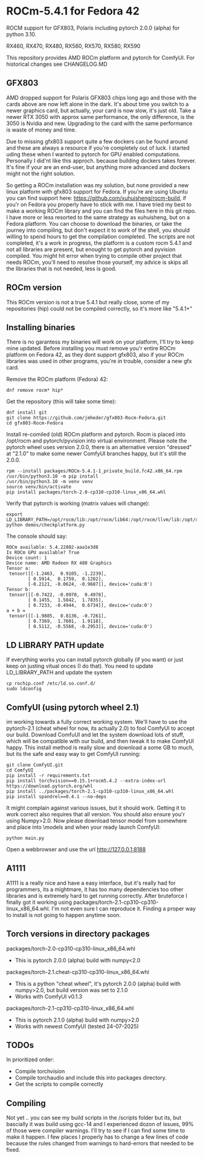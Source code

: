 # ROCm-5.4.1 for Fedora 42 

ROCM support for GFX803, Polaris including pytorch 2.0.0 (alpha) for python 3.10.

RX460, RX470, RX480, RX560, RX570, RX580, RX590

This repository provides AMD ROCm platform and pytorch for ComfyUI. For historical changes see CHANGELOG.MD

## GFX803

AMD dropped support for Polaris GFX803 chips long ago and those with the cards above are now left alone in the dark. It's about time 
you switch to a newer graphics card, but actually, your card is now slow, it's just old. Take a newer RTX 3050 with approx same performance, 
the only difference, is the 3050 is Nvidia and new. Upgrading to the card with the same performance is waste of money and time.

Due to missing gfx803 support quite a few dockers can be found around and these are always a resource if you're completely out of luck.
I started uding these when I wanted to pytorch for GPU enabled computations. Personally I did'nt like this approch. because building dockers
takes forever. It's fine if your are an end-user, but anything more advanced and dockers might not the right solution.

So getting a ROCm installation was my solution, but none provided a new linux platform with gfx803 support for Fedora. If you're are using Ubuntu 
you can find support here: https://github.com/xuhuisheng/rocm-build, if you'r on Fedora you properly have to stick with me. I have tried my 
best to make a working ROCm library and you can find the files here in this git repo. I have more or less resorted to the same strategy as 
xuhuisheng, but on a Fedora platform. You can choose to download the binaries, or take the journey into compiling, but don't expect it to work 
of the shell, you should willing to spend hours to get the compilation completed. The scripts are not completed, it's a work in progress, the
platform is a custom rocm 5.4.1 and not all libraries are present, but enought to get pytorch and pyvision compiled. You might hit error when 
trying to compile other project that needs ROCm, you'll need to resolve those yourself, my advice is skips all the libraries that is not needed, 
less is good.

## ROCm version

This ROCm version is not a true 5.4.1 but really close, some of my repositories (hip) could not be compiled correctly, so it's more like "5.4.1+"

## Installing binaries

There is no garantess my binaries will work on your platform, I'll try to keep mine updated. Before installing you must remove you'r entire
ROCm platform on Fedora 42, as they dont support gfx803, also if your ROCm libraries was used in other programs, you're in trouble, consider
a new gfx card.

Remove the ROCm platform (Fedora) 42:

```
dnf remove rocm* hip*
```

Get the repository (this will take some time):

```
dnf install git
git clone https://github.com/jmheder/gfx803-Rocm-Fedora.git
cd gfx803-Rocm-Fedora
```


Install re-comiled (old) ROCm platform and pytorch. Rocm is placed into /opt/rocm and pytorch/pyvision into virtual environment. Please note
the pytorch wheel uses version 2.0.0, there is an alternative version "dressed" at "2.1.0" to make some newer ComfyUI branches happy, but it's still
the 2.0.0.


```
rpm --install packages/ROCm-5.4.1-1_private_build.fc42.x86_64.rpm 
/usr/bin/python3.10 -m pip install
/usr/bin/python3.10 -m venv venv
source venv/bin/activate
pip install packages/torch-2.0-cp310-cp310-linux_x86_64.whl
```

Verify that pytorch is working (matrix values will change):

```
export LD_LIBRARY_PATH=/opt/rocm/lib:/opt/rocm/lib64:/opt/rocm/llvm/lib:/opt/rocm/hip/lib:$LD_LIBRARY_PATH
python demos/checkplatform.py

```

The console should say:

```
ROCm available: 5.4.22802-aaa1e3d8
Is ROCm GPU available? True
Device count: 1
Device name: AMD Radeon RX 480 Graphics
Tensor a:
 tensor([[-1.2463,  0.9105, -1.2239],
        [ 0.5914,  0.1759,  0.1282],
        [-0.2121, -0.0624, -0.9687]], device='cuda:0')
Tensor b:
 tensor([[-0.7422, -0.0970,  0.4978],
        [ 0.1455,  1.5842,  1.7835],
        [ 0.7233, -0.4944,  0.6734]], device='cuda:0')
a + b =
 tensor([[-1.9885,  0.8136, -0.7261],
        [ 0.7369,  1.7601,  1.9118],
        [ 0.5112, -0.5568, -0.2953]], device='cuda:0')
```


## LD LIBRARY PATH update 

If everything works you can install pytorch globally (if you want) or just keep on justing vitual onces (I do that). You need to update LD_LIBRARY_PATH and update the system

```
cp rochip.conf /etc/ld.so.conf.d/
sudo ldconfig
```


## ComfyUI (using pytorch wheel 2.1)

im working towards a fully correct working system. We'll have to use the pytorch-2.1 (cheat wheel for now, its actually 2.0) to fool ComfyUI to accept our build. Download ComfuUI and let the system download lots of stuff, which will be compatible with our build, and then tweak it to make ComfyUI happy. This install method is really slow and download a some GB to much, but its the safe and easy way to get ComfyUI running:

```
git clone ComfyUI.git
cd ComfyUI
pip install -r requirements.txt 
pip install torchvision==0.15.1+rocm5.4.2 --extra-index-url https://download.pytorch.org/whl
pip install ../packages/torch-2.1-cp310-cp310-linux_x86_64.whl
pip install spandrel==0.4.1 --no-deps
```

It might complain against various issues, but it should work. Getting it to work correct also requires that all version.
You should also ensure you'r using Numpy>2.0. Now please download tensor model from somewhere and place into \models and when 
your ready launch ComfyUI:

```
python main.py
```

Open a webbrowser and use the url http://127.0.0.1:8188

## A1111

A1111 is a really nice and have a easy interface, but it's really had for programmers, its a mightmare, it has too many dependencies too other libraries and is extremely hard to get running correctly. After bruteforce I finally got it working using packages/torch-2.1-cp310-cp310-linux_x86_64.whl. I'm not even sure I can reproduce it. Finding a proper way to install is not going to happen anytime soon.


## Torch versions in directory packages

packages/torch-2.0-cp310-cp310-linux_x86_64.whl
- This is pytorch 2.0.0 (alpha) build with numpy<2.0

packages/torch-2.1.cheat-cp310-cp310-linux_x86_64.whl
- This is a python "cheat wheel", it's pytorch 2.0.0 (alpha) build with numpy>2.0, but build version was set to 2.1.0
- Works with ComfyUI v0.1.3

packages/torch-2.1-cp310-cp310-linux_x86_64.whl
- This is pytorch 2.1.0 (alpha) build with numpy>2.0
- Works with newest ComfyUI (tested 24-07-2025)

## TODOs

In prioritized order:

* Compile torchvision
* Compile torchaudio and include this into packages directory.
* Get the scripts to compile correctly

## Compiling

Not yet .. you can see my build scripts in the /scripts folder but its, but bascially it was build using gcc-14 and I experienced 
dozon of issues, 99% of those were compiler warnings. I'll try to see if I can find some time to make it happen. I few places I properly has to change a few lines of 
code because the rules changed from warnings to hard-errors that needed to be fixed.


